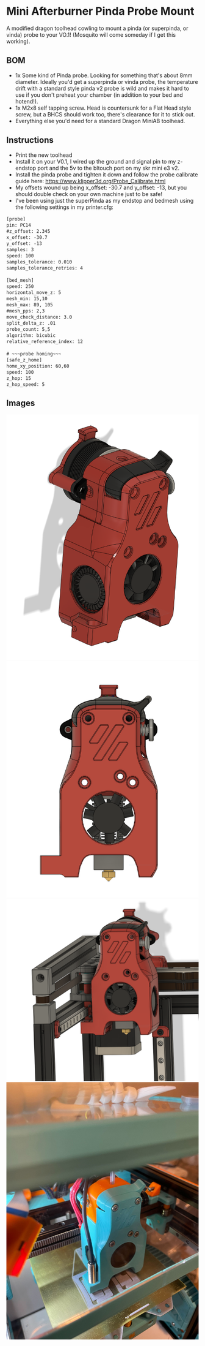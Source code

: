 Mini Afterburner Pinda Probe Mount
==============================

A modified dragon toolhead cowling to mount a pinda (or superpinda, or vinda) probe to your VO.1! (Mosquito will come someday if I get this working). 

BOM
---

- 1x Some kind of Pinda probe. Looking for something that's about 8mm diameter. Ideally you'd get a superpinda or vinda probe, the temperature drift with a standard style pinda v2 probe is wild and makes it hard to use if you don't preheat your chamber (in addition to your bed and hotend!). 
- 1x M2x8 self tapping screw. Head is countersunk for a Flat Head style screw, but a BHCS should work too, there's clearance for it to stick out. 
- Everything else you'd need for a standard Dragon MiniAB toolhead. 


Instructions
------------

- Print the new toolhead
- Install it on your V0.1, I wired up the ground and signal pin to my z-endstop port and the 5v to the bltouch port on my skr mini e3 v2. 
- Install the pinda probe and tighten it down and follow the probe calibrate guide here: https://www.klipper3d.org/Probe_Calibrate.html
- My offsets wound up being x_offset: -30.7 and y_offset: -13, but you should double check on your own machine just to be safe!
- I've been using just the superPinda as my endstop and bedmesh using the following settings in my printer.cfg: 

```
[probe]
pin: PC14
#z_offset: 2.345
x_offset: -30.7
y_offset: -13
samples: 3
speed: 100
samples_tolerance: 0.010
samples_tolerance_retries: 4

[bed_mesh]
speed: 250
horizontal_move_z: 5
mesh_min: 15,10
mesh_max: 89, 105
#mesh_pps: 2,3
move_check_distance: 3.0
split_delta_z: .01
probe_count: 5,5
algorithm: bicubic
relative_reference_index: 12

# ~~~probe homing~~~
[safe_z_home]
home_xy_position: 60,60
speed: 100
z_hop: 15
z_hop_speed: 5
```


Images
------
![CAD](Images/CAD1.png)
![CAD](Images/cad2.png)
![CAD](Images/cad3.png)
![CAD](Images/ProbeInAction.jpg)

